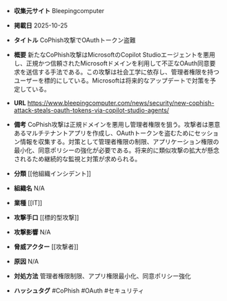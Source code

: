 - **収集元サイト**
Bleepingcomputer

- **掲載日**
2025-10-25

- **タイトル**
CoPhish攻撃でOAuthトークン盗難

- **概要**
新たなCoPhish攻撃はMicrosoftのCopilot Studioエージェントを悪用し、正規かつ信頼されたMicrosoftドメインを利用して不正なOAuth同意要求を送信する手法である。この攻撃は社会工学に依存し、管理者権限を持つユーザーを標的にしている。Microsoftは将来的なアップデートで対策を予定している。

- **URL**
https://www.bleepingcomputer.com/news/security/new-cophish-attack-steals-oauth-tokens-via-copilot-studio-agents/

- **備考**
CoPhish攻撃は正規ドメインを悪用し管理者権限を狙う。攻撃者は悪意あるマルチテナントアプリを作成し、OAuthトークンを盗むためにセッション情報を収集する。対策として管理者権限の制限、アプリケーション権限の最小化、同意ポリシーの強化が必要である。将来的に類似攻撃の拡大が懸念されるため継続的な監視と対策が求められる。

- **分類**
[[他組織インシデント]]

- **組織名**
N/A

- **業種**
[[IT]]

- **攻撃手口**
[[標的型攻撃]]

- **攻撃影響**
N/A

- **脅威アクター**
[[攻撃者]]

- **原因**
N/A

- **対処方法**
管理者権限制限、アプリ権限最小化、同意ポリシー強化

- **ハッシュタグ**
#CoPhish #OAuth #セキュリティ
